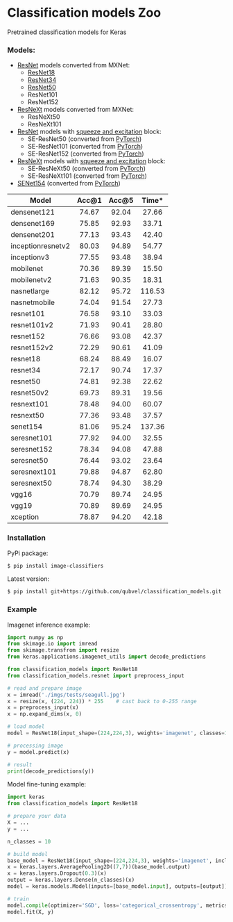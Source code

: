 # Classification models Zoo
Pretrained classification models for Keras

### Models: 
- [ResNet](https://arxiv.org/abs/1512.03385) models converted from MXNet:
  - [ResNet18](https://github.com/qubvel/classification_models/blob/master/imgs/graphs/resnet18.png)
  - [ResNet34](https://github.com/qubvel/classification_models/blob/master/imgs/graphs/resnet34.png)
  - [ResNet50](https://github.com/qubvel/classification_models/blob/master/imgs/graphs/resnet50.png)
  - ResNet101
  - ResNet152
- [ResNeXt](https://arxiv.org/abs/1611.05431) models converted from MXNet:
  - ResNeXt50
  - ResNeXt101
- [ResNet](https://arxiv.org/abs/1512.03385) models with [squeeze and excitation](https://arxiv.org/abs/1709.01507) block:
  - SE-ResNet50 (converted from [PyTorch](https://github.com/Cadene/pretrained-models.pytorch))
  - SE-ResNet101 (converted from [PyTorch](https://github.com/Cadene/pretrained-models.pytorch))
  - SE-ResNet152 (converted from [PyTorch](https://github.com/Cadene/pretrained-models.pytorch))
- [ResNeXt](https://arxiv.org/abs/1611.05431) models with [squeeze and excitation](https://arxiv.org/abs/1709.01507) block:
  - SE-ResNeXt50 (converted from [PyTorch](https://github.com/Cadene/pretrained-models.pytorch))
  - SE-ResNeXt101 (converted from [PyTorch](https://github.com/Cadene/pretrained-models.pytorch))
- [SENet154](https://arxiv.org/abs/1709.01507) (converted from [PyTorch](https://github.com/Cadene/pretrained-models.pytorch))
  
| Model           |Acc@1|Acc@5|Time*|
|-----------------|:---:|:---:|:---:|
|densenet121      |74.67|92.04|27.66|
|densenet169      |75.85|92.93|33.71|
|densenet201      |77.13|93.43|42.40|
|inceptionresnetv2|80.03|94.89|54.77|
|inceptionv3      |77.55|93.48|38.94|
|mobilenet        |70.36|89.39|15.50|
|mobilenetv2      |71.63|90.35|18.31|
|nasnetlarge      |82.12|95.72|116.53|
|nasnetmobile     |74.04|91.54|27.73|
|resnet101        |76.58|93.10|33.03|
|resnet101v2      |71.93|90.41|28.80|
|resnet152        |76.66|93.08|42.37|
|resnet152v2      |72.29|90.61|41.09|
|resnet18         |68.24|88.49|16.07|
|resnet34         |72.17|90.74|17.37|
|resnet50         |74.81|92.38|22.62|
|resnet50v2       |69.73|89.31|19.56|
|resnext101       |78.48|94.00|60.07|
|resnext50        |77.36|93.48|37.57|
|senet154         |81.06|95.24|137.36|
|seresnet101      |77.92|94.00|32.55|
|seresnet152      |78.34|94.08|47.88|
|seresnet50       |76.44|93.02|23.64|
|seresnext101     |79.88|94.87|62.80|
|seresnext50      |78.74|94.30|38.29|
|vgg16            |70.79|89.74|24.95|
|vgg19            |70.89|89.69|24.95|
|xception         |78.87|94.20|42.18|

### Installation
PyPi package:
```bash
$ pip install image-classifiers
```
Latest version:
```bash
$ pip install git+https://github.com/qubvel/classification_models.git
```

### Example  

Imagenet inference example:  
```python
import numpy as np
from skimage.io import imread
from skimage.transfrom import resize
from keras.applications.imagenet_utils import decode_predictions

from classification_models import ResNet18
from classification_models.resnet import preprocess_input

# read and prepare image
x = imread('./imgs/tests/seagull.jpg')
x = resize(x, (224, 224)) * 255    # cast back to 0-255 range
x = preprocess_input(x)
x = np.expand_dims(x, 0)

# load model
model = ResNet18(input_shape=(224,224,3), weights='imagenet', classes=1000)

# processing image
y = model.predict(x)

# result
print(decode_predictions(y))
```

Model fine-tuning example:
```python
import keras
from classification_models import ResNet18

# prepare your data
X = ...
y = ...

n_classes = 10

# build model
base_model = ResNet18(input_shape=(224,224,3), weights='imagenet', include_top=False)
x = keras.layers.AveragePooling2D((7,7))(base_model.output)
x = keras.layers.Dropout(0.3)(x)
output = keras.layers.Dense(n_classes)(x)
model = keras.models.Model(inputs=[base_model.input], outputs=[output])

# train
model.compile(optimizer='SGD', loss='categorical_crossentropy', metrics=['accuracy'])
model.fit(X, y)
```
